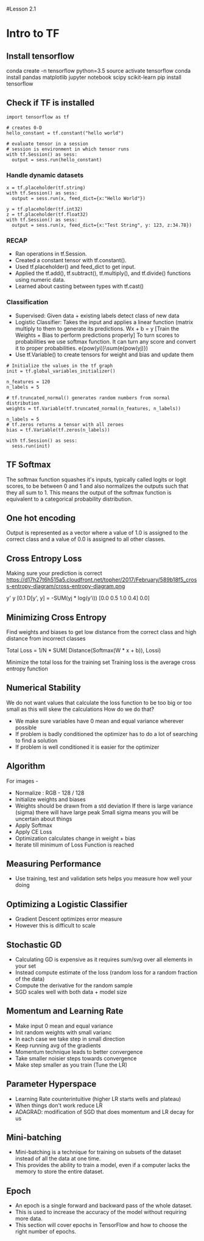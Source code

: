 #Lesson 2.1

# Intro to TF

## Install tensorflow

conda create -n tensorflow python=3.5
source activate tensorflow
conda install pandas matplotlib jupyter notebook scipy scikit-learn
pip install tensorflow

## Check if TF is installed

~~~~
import tensorflow as tf

# creates 0-D
hello_constant = tf.constant("hello world")

# evaluate tensor in a session
# session is environment in which tensor runs
with tf.Session() as sess:
  output = sess.run(hello_constant)
~~~~

### Handle dynamic datasets

~~~~
x = tf.placeholder(tf.string)
with tf.Session() as sess:
  output = sess.run(x, feed_dict={x:"Hello World"})

y = tf.placeholder(tf.int32)
z = tf.placeholder(tf.float32)
with tf.Session() as sess:
  output = sess.run(x, feed_dict={x:"Test String", y: 123, z:34.78})
~~~~

### RECAP

- Ran operations in tf.Session.
- Created a constant tensor with tf.constant().
- Used tf.placeholder() and feed_dict to get input.
- Applied the tf.add(), tf.subtract(), tf.multiply(), and tf.divide() functions using numeric data.
- Learned about casting between types with tf.cast()

### Classification
- Supervised: Given data + existing labels detect class of new data
- Logistic Classifier: Takes the input and applies a linear function (matrix multiply
                       to them to generate its predictions.
      Wx + b = y [Train the Weights + Bias to perform predictions properly]
      To turn scores to probabilities we use softmax function.
      It can turn any score and convert it to proper probabilities.
      e{pow(yi)}\sum(e{pow(yj)})
- Use tf.Variable() to create tensors for weight and bias and update them

~~~~
# Initialize the values in the tf graph
init = tf.global_variables_initializer()

n_features = 120
n_labels = 5

# tf.truncated_normal() generates random numbers from normal distribution
weights = tf.Variable(tf.truncated_normal(n_features, n_labels))

n_labels = 5
# tf.zeros returns a tensor with all zeroes
bias = tf.Variable(tf.zeros(n_labels))

with tf.Session() as sess:
  sess.run(init)
~~~~

## TF Softmax
The softmax function squashes it's inputs, typically called logits or logit scores,
to be between 0 and 1 and also normalizes the outputs such that they all sum to 1.
This means the output of the softmax function is equivalent to a categorical
probability distribution.

## One hot encoding
Output is represented as a vector where a value of 1.0 is assigned to the correct class
and a value of 0.0 is assigned to all other classes.

## Cross Entropy Loss
Making sure your prediction is correct
https://d17h27t6h515a5.cloudfront.net/topher/2017/February/589b18f5_cross-entropy-diagram/cross-entropy-diagram.png

y'                                          y
[0.1      D[y', y] = -SUM(yj * log(y'i))   [0.0
0.5                                         1.0
0.4]                                        0.0]

## Minimizing Cross Entropy
Find weights and biases to get low distance from the correct class and high distance from incorrect classes

Total Loss = 1/N * SUM( Distance(Softmax(W * x + b)), Lossi)

Minimize the total loss for the training set
Training loss is the average cross entropy function


## Numerical Stability
We do not want values that calculate the loss function to be too big or too small as this will skew the calculations
How do we do that?
- We make sure variables have 0 mean and equal variance wherever possible
- If problem is badly conditioned the optimizer has to do a lot of searching to find a solution
- If problem is well conditioned it is easier for the optimizer


## Algorithm
For images -
- Normalize : RGB - 128 / 128
- Initialize weights and biases
- Weights should be drawn from a std deviation
  If there is large variance (sigma) there will have large peak
  Small sigma means you will be uncertain about things
- Apply Softmax
- Apply CE Loss
- Optimization calculates change in weight + bias
- Iterate till minimum of Loss Function is reached

## Measuring Performance
- Use training, test and validation sets helps you measure how well your doing


## Optimizing a Logistic Classifier
- Gradient Descent optimizes error measure
- However this is difficult to scale

## Stochastic GD
- Calculating GD is expensive as it requires sum/svg over all elements in your set
- Instead compute estimate of the loss (random loss for a random fraction of the data)
- Compute the derivative for the random sample
- SGD scales well with both data + model size

## Momentum and Learning Rate
- Make input 0 mean and equal variance
- Init random weights with small varianc
- In each case we take step in small direction
- Keep running avg of the gradients
- Momentum technique leads to better convergence
- Take smaller noisier steps towards convergence
- Make step smaller as you train (Tune the LR)

## Parameter Hyperspace
- Learning Rate counterintuitive (higher LR starts wells and plateau)
- When things don't work reduce LR
- ADAGRAD: modification of SGD that does momentum and LR decay for us


## Mini-batching
 - Mini-batching is a technique for training on subsets of the dataset instead of all the data at one time.
 - This provides the ability to train a model, even if a computer lacks the memory to store the entire dataset.

## Epoch
- An epoch is a single forward and backward pass of the whole dataset.
- This is used to increase the accuracy of the model without requiring more data.
- This section will cover epochs in TensorFlow and how to choose the right number of epochs.
